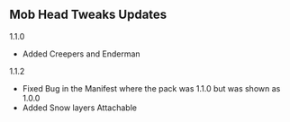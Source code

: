 ## Mob Head Tweaks Updates 
1.1.0

- Added Creepers and Enderman

1.1.2

- Fixed Bug in the Manifest where the pack was 1.1.0 but was shown as 1.0.0
- Added Snow layers Attachable
